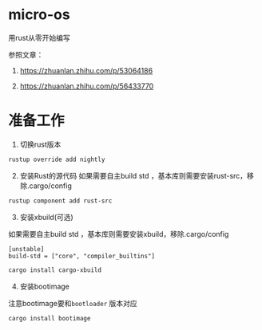 # micro-os
用rust从零开始编写

参照文章：

1. https://zhuanlan.zhihu.com/p/53064186

2. https://zhuanlan.zhihu.com/p/56433770

# 准备工作

1. 切换rust版本

```bash
rustup override add nightly
```
2. 安装Rust的源代码
如果需要自主build std ，基本库则需要安装rust-src，移除.cargo/config
```bash
rustup component add rust-src
```

3. 安装xbuild(可选)

如果需要自主build std ，基本库则需要安装xbuild，移除.cargo/config
```
[unstable]
build-std = ["core", "compiler_builtins"]
```

```bash
cargo install cargo-xbuild
````

4. 安装bootimage 

注意bootimage要和```bootloader``` 版本对应

```bash
cargo install bootimage 
```